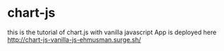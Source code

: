# chart-js
this is the tutorial of chart.js with vanilla javascript
App is deployed here
http://chart-js-vanilla-js-ehmusman.surge.sh/
